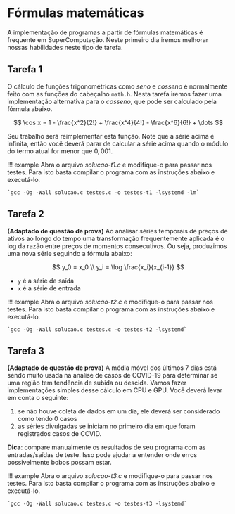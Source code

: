 # Fórmulas matemáticas

A implementação de programas a partir de fórmulas matemáticas é frequente em SuperComputação. Neste primeiro dia iremos melhorar nossas habilidades neste tipo de tarefa. 

## Tarefa 1

O cálculo de funções trigonométricas como *seno* e *cosseno* é normalmente feito com as funções do cabeçalho `math.h`. Nesta tarefa iremos fazer uma implementação alternativa para o *cosseno*, que pode ser calculado pela fórmula abaixo. 

$$
\cos x = 1 - \frac{x^2}{2!} + \frac{x^4}{4!} - \frac{x^6}{6!} + \dots
$$

Seu trabalho será reimplementar esta função. Note que a série acima é infinita, então você deverá parar de calcular a série acima quando o módulo do termo atual for menor que $0,001$.

!!! example
    Abra o arquivo *solucao-t1.c* e modifique-o para passar nos testes. Para isto basta compilar o programa com as instruções abaixo e executá-lo.

    `gcc -Og -Wall solucao.c testes.c -o testes-t1 -lsystemd -lm`


## Tarefa 2

**(Adaptado de questão de prova)** Ao analisar séries temporais de preços de ativos ao longo do tempo uma transformação frequentemente aplicada é o log da razão entre preços de momentos consecutivos. Ou seja, produzimos uma nova série seguindo a fórmula abaixo:

$$
y_0 = x_0 \\
y_i = \log \frac{x_i}{x_{i-1}}
$$

* `y` é a série de saída
* `x` é a série de entrada

!!! example
    Abra o arquivo *solucao-t2.c* e modifique-o para passar nos testes. Para isto basta compilar o programa com as instruções abaixo e executá-lo.

    `gcc -Og -Wall solucao.c testes.c -o testes-t2 -lsystemd`

## Tarefa 3
**(Adaptado de questão de prova)** A média móvel dos últimos 7 dias está sendo muito usada na análise de casos de COVID-19 para determinar se uma região tem tendência de subida ou descida. Vamos fazer implementações simples desse cálculo em CPU e GPU. Você deverá levar em conta o seguinte:

1. se não houve coleta de dados em um dia, ele deverá ser considerado como tendo 0 casos
2. as séries divulgadas se iniciam no primeiro dia em que foram registrados casos de COVID.

**Dica**: compare manualmente os resultados de seu programa com as entradas/saídas de teste. Isso pode ajudar a entender onde erros possivelmente bobos possam estar.


!!! example
    Abra o arquivo *solucao-t3.c* e modifique-o para passar nos testes. Para isto basta compilar o programa com as instruções abaixo e executá-lo.

    `gcc -Og -Wall solucao.c testes.c -o testes-t3 -lsystemd`
